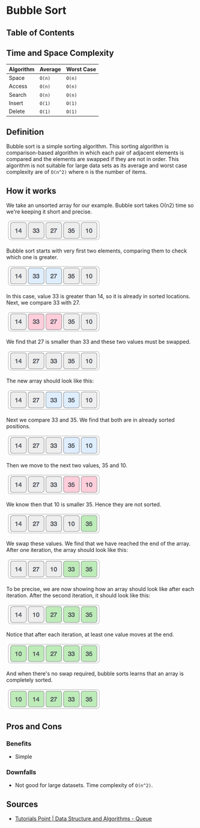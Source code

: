 # Bubble Sort

## Table of Contents

## Time and Space Complexity

| Algorithm | Average     | Worst Case |
| --------- | -------     | ---------- |
| Space     | `O(n)`      | `O(n)`     |
| Access    | `O(n)`      | `O(n)`     |
| Search    | `O(n)`      | `O(n)`     |
| Insert    | `O(1)`      | `O(1)`     |
| Delete    | `O(1)`      | `O(1)`     |

## Definition
Bubble sort is a simple sorting algorithm. This sorting algorithm is comparison-based
algorithm in which each pair of adjacent elements is compared and the elements are swapped
if they are not in order. This algorithm is not suitable for large data sets as its average
and worst case complexity are of `Ο(n^2)` where n is the number of items.

## How it works
We take an unsorted array for our example. Bubble sort takes Ο(n2) time so we're keeping
it short and precise.

![Bubble Sort - Step 1](./resources/bubble-sort-0.jpg)

Bubble sort starts with very first two elements, comparing them to check which one is greater.

![Bubble Sort - Step 2](./resources/bubble-sort-2.jpg)

In this case, value 33 is greater than 14, so it is already in sorted locations. Next, we
compare 33 with 27.

![Bubble Sort - Step 3](./resources/bubble-sort-3.jpg)

We find that 27 is smaller than 33 and these two values must be swapped.

![Bubble Sort - Step 4](./resources/bubble-sort-4.jpg)

The new array should look like this:

![Bubble Sort - Step 5](./resources/bubble-sort-5.jpg)

Next we compare 33 and 35. We find that both are in already sorted positions.

![Bubble Sort - Step 6](./resources/bubble-sort-6.jpg)

Then we move to the next two values, 35 and 10.

![Bubble Sort - Step 7](./resources/bubble-sort-7.jpg)

We know then that 10 is smaller 35. Hence they are not sorted.

![Bubble Sort - Step 8](./resources/bubble-sort-8.jpg)

We swap these values. We find that we have reached the end of the array. After one
iteration, the array should look like this:

![Bubble Sort - Step 9](./resources/bubble-sort-9.jpg)

To be precise, we are now showing how an array should look like after each iteration. After the second iteration, it should look like this:

![Bubble Sort - Step 10](./resources/bubble-sort-10.jpg)

Notice that after each iteration, at least one value moves at the end.

![Bubble Sort - Step 11](./resources/bubble-sort-11.jpg)

And when there's no swap required, bubble sorts learns that an array is completely sorted.

![Bubble Sort - Step 11](./resources/bubble-sort-11.jpg)


## Pros and Cons

### Benefits
- Simple

### Downfalls
- Not good for large datasets. Time complexity of `O(n^2)`.

## Sources
- [Tutorials Point | Data Structure and Algorithms - Queue][1]

[1]: https://www.tutorialspoint.com/data_structures_algorithms/dsa_queue.htm
